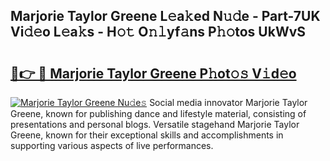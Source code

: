 ## Marjorie Taylor Greene L𝚎a𝚔ed N𝚞𝚍e - Part-7UK Vi𝚍𝚎o L𝚎a𝚔s - H𝚘𝚝 O𝚗𝚕yf𝚊ns P𝚑𝚘tos UkWvS

# <h2><a href="http://kf76vk.oniu.top/?m=Marjorie+Taylor+Greene">🔗👉 🔴 Marjorie Taylor Greene P𝚑ot𝚘𝚜 V𝚒d𝚎o</a></h2>

[![Marjorie Taylor Greene Nu𝚍e𝚜](https://i.imgur.com/0qMVB7G.gif)](http://kf76vk.oniu.top/?m=Marjorie+Taylor+Greene)
Social media innovator Marjorie Taylor Greene, known for publishing dance and lifestyle material, consisting of presentations and personal blogs. Versatile stagehand Marjorie Taylor Greene, known for their exceptional skills and accomplishments in supporting various aspects of live performances.  
